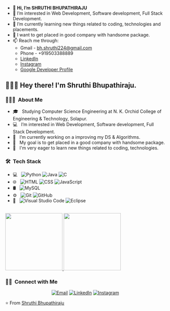 - 👋 **Hi, I’m SHRUTHI BHUPATHIRAJU**
- 👀 I’m interested in Web Development, Software development, Full Stack Development.
- 🌱 I’m currently learning new things related to coding, technologies and placements.
- 💞️ I want to get placed in good company with handsome package.
- 📫 Reach me through:
     - Gmail - bh.shruthi224@gmail.com 
     - Phone - +919503388889 
     - [LinkedIn](https://www.linkedin.com/in/shruthi-bhupathiraju-4a393818b)
     - [Instagram](https://www.instagram.com/shruthi_bhupathiraju/)
     - [Google Developer Profile](https://developers.google.com/profile/u/113245112377096559240)

<!---
Shruthi123581/Shruthi123581 is a ✨ special ✨ repository because its `README.md` (this file) appears on your GitHub profile.
You can click the Preview link to take a look at your changes.
--->


<h2> 🙋🏻‍♀️ Hey there! I'm Shruthi Bhupathiraju.</h2>

<h3>👩🏻‍💻 &nbsp;About Me </h3>

- 🎓 &nbsp; Studying Computer Science Engineering at N. K. Orchid College of Engineering & Technology, Solapur.
- 💻 &nbsp; I’m interested in Web Development, Software development, Full Stack Development.
- 🔭 &nbsp; I’m currently working on a improving my DS & Algorithms. 
- 🎯 &nbsp; My goal is to get placed in a good company with handsome package.
- 🌱 &nbsp; I'm very eager to learn new things related to coding, technologies.

<h3> 🛠 &nbsp;Tech Stack</h3>

- 💻 &nbsp;
  ![Python](https://img.shields.io/badge/-Python-333333?style=flat&logo=python)
  ![Java](https://img.shields.io/badge/-Java-333333?style=flat&logo=Java&logoColor=007396)
  ![C](https://img.shields.io/badge/-C-333333?style=flat&logo=C%2B%2B&logoColor=00599C)
- 🌐 &nbsp;
  ![HTML](https://img.shields.io/badge/-HTML-333333?style=flat&logo=HTML5)
  ![CSS](https://img.shields.io/badge/-CSS-333333?style=flat&logo=CSS3&logoColor=1572B6)
  ![JavaScript](https://img.shields.io/badge/-JavaScript-333333?style=flat&logo=javascript)
- 🛢 &nbsp;
  ![MySQL](https://img.shields.io/badge/-MySQL-333333?style=flat&logo=mysql)
- ⚙️ &nbsp;
  ![Git](https://img.shields.io/badge/-Git-333333?style=flat&logo=git)
  ![GitHub](https://img.shields.io/badge/-GitHub-333333?style=flat&logo=github)
- 🔧 &nbsp;
  ![Visual Studio Code](https://img.shields.io/badge/-Visual%20Studio%20Code-333333?style=flat&logo=visual-studio-code&logoColor=007ACC)
  ![Eclipse](https://img.shields.io/badge/-Eclipse-333333?style=flat&logo=eclipse-ide&logoColor=2C2255)

<br/>

<a href="https://github.com/Shruthi123581">
  <img height="180em" src="https://github-readme-stats.vercel.app/api?username=AVS1508&theme=buefy&show_icons=true" />
  <img height="180em" src="https://github-readme-stats.vercel.app/api/top-langs/?username=AVS1508&theme=buefy&layout=compact" />
</a>

<br/>

<h3> 🤝🏻 &nbsp;Connect with Me </h3>

<p align="center">
<a href="mailto:bh.shruthi224@gmail.com"><img alt="Email" src="https://img.shields.io/badge/Email-avsingh@umass.edu-blue?style=flat-square&logo=gmail"></a>
<a href="https://www.linkedin.com/in/shruthi-bhupathiraju-4a393818b"><img alt="LinkedIn" src="https://img.shields.io/badge/LinkedIn-Aditya%20Vikram%20Singh-blue?style=flat-square&logo=linkedin"></a>
<a href="https://www.instagram.com/shruthi_bhupathiraju/"><img alt="Instagram" src="https://img.shields.io/badge/Instagram-adityavs__-blue?style=flat-square&logo=instagram"></a>
</p>

⭐️ From [Shruthi Bhupathiraju](https://github.com/Shruthi123581)
